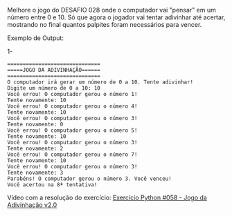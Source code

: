 Melhore o jogo do DESAFIO 028 onde o computador vai "pensar" em um número entre 0 e 10. Só que agora o jogador vai tentar adivinhar até acertar, mostrando no final quantos palpites foram necessários para vencer.

Exemplo de Output:

1-
~~~
==============================
=====JOGO DA ADIVINHAÇÃO======
==============================
O computador irá gerar um número de 0 a 10. Tente adivinhar!
Digite um número de 0 a 10: 10
Você errou! O computador gerou o número 1!
Tente novamente: 10
Você errou! O computador gerou o número 4!
Tente novamente: 10
Você errou! O computador gerou o número 3!
Tente novamente: 0
Você errou! O computador gerou o número 5!
Tente novamente: 10
Você errou! O computador gerou o número 3!
Tente novamente: 2
Você errou! O computador gerou o número 7!
Tente novamente: 10
Você errou! O computador gerou o número 3!
Tente novamente: 3
Parabéns! O computador gerou o número 3. Você venceu!
Você acertou na 8ª tentativa!
~~~

<p>Vídeo com a resolução do exercício: <a href="https://www.youtube.com/watch?v=-QkOIHJ1Chw&list=PLvE-ZAFRgX8hnECDn1v9HNTI71veL3oW0&index=75" target="_blank">Exercício Python #058 - Jogo da Adivinhação v2.0</a></p>